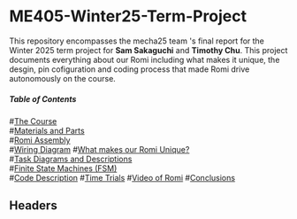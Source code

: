 # ME405-Winter25-Term-Project
This repository encompasses the mecha25 team 's final report for the Winter 2025 term project for **Sam Sakaguchi** and **Timothy Chu**. This project documents everything about our Romi including what makes it unique, the desgin, pin cofiguration and coding process that made Romi drive autonomously on the course. 


##### Table of Contents  
#[The Course](#obstaclecourse)  
#[Materials and Parts](#matsandparts)  
#[Romi Assembly](#romiassembly)  
#[Wiring Diagram](#wirediagram)
#[What makes our Romi Unique?](#obstaclecourse)  
#[Task Diagrams and Descriptions](#taskdiagram)  
#[Finite State Machines (FSM)](#fsm)  
#[Code Description](#wirediagram)
#[Time Trials](#timetrials)
#[Video of Romi](#video)
#[Conclusions](#conclusion) 
<a name="headers"/>
## Headers

